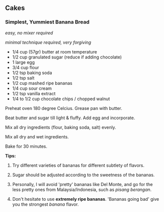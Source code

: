 ## Cakes

### Simplest, Yummiest Banana Bread

*easy, no mixer required*

*minimal technique required, very forgiving*

* 1/4 cup (57gr) butter at room temperature
* 1/2 cup granulated sugar (reduce if adding chocolate)
* 1 large egg
* 3/4 cup flour
* 1/2 tsp baking soda
* 1/2 tsp salt
* 1/2 cup mashed ripe bananas
* 1/4 cup sour cream
* 1/2 tsp vanilla extract
* 1/4 to 1/2 cup chocolate chips / chopped walnut

Preheat oven 180 degree Celcius.  Grease pan with butter.

Beat butter and sugar till light & fluffy.  Add egg and incorporate.

Mix all dry ingredients (flour, baking soda, salt) evenly.

Mix all dry and wet ingredients.  

Bake for 30 minutes.

**Tips:**

1. Try different varieties of bananas for different subtlety of flavors.  

2. Sugar should be adjusted according to the sweetness of the bananas.

3. Personally, I will avoid 'pretty' bananas like Del Monte, and go for the less pretty ones from Malaysia/Indonesia, such as *pisang berangan*.  

4. Don't hesitate to use **extremely ripe bananas**.  'Bananas going bad' give you the strongest *banana* flavor.
